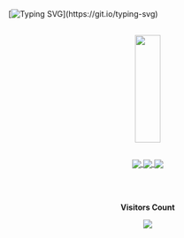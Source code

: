 

##
[![Typing SVG](https://readme-typing-svg.demolab.com?font=Fira+Code&pause=1000&color=0F969C&center=true&vCenter=true&random=false&width=1000&lines=I'm+Brazillian;I'm+16+years+old;)](https://git.io/typing-svg)
## 
<div align="center">  
  <img width="30%" height="195px" src="https://github-readme-stats.vercel.app/api/top-langs/?username=rpeixot0&layout=compact&hide_border=true&title_color=4169E1&text_color=c9d1d9&bg_color=00000000" />
</div>

## 

<div align='center'>
  <a href="https://open.spotify.com/user/22rmryke6akv5esno7mb7vtza?si=39f8d74f9c614e06">
  <img align="center" src="https://img.shields.io/badge/Spotify-1ED760?&style=for-the-badge&logo=spotify&logoColor=white"> </a> 
 
  <a href='https://steamcommunity.com/id/Peixotos/'>
  <img align="center" src='https://img.shields.io/badge/Steam-000000?style=for-the-badge&logo=steam&logoColor=white'> </a> 
  <a href='https://www.instagram.com/rpeixot0/'>
  <img align='center' src='https://img.shields.io/badge/Instagram-E4405F?style=for-the-badge&logo=instagram&logoColor=white'> </br> </a>
  
  </br>
  
 </br><p align="center"><b>Visitors Count</b></p>  
 
 <p align="center"><img align="center" src="https://profile-counter.glitch.me/{rpeixot0}/count.svg" /></p> </br>

</div> 

## 

